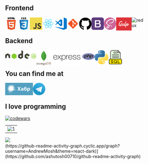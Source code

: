 ## Frontend
<img align="left" alt="HTML5" width="40px" src="https://github.com/AndrewMosh/AndrewMosh/blob/main/icons/html5.png"/>
<img align="left" alt="СSS3" width="40px" src="https://github.com/AndrewMosh/AndrewMosh/blob/main/icons/css3.png"/>
<img align="left" alt="JS" width="40px" src="https://github.com/AndrewMosh/AndrewMosh/blob/main/icons/javascript.png"/>
<img align="left" alt="React" title='React' width="40px" src="https://github.com/AndrewMosh/AndrewMosh/blob/main/icons/react.png"/>
<img align="left" alt="VS"  title='VS code' width="40px" src="https://github.com/AndrewMosh/AndrewMosh/blob/main/icons/vs-code.png"/>
<img align="left" alt="Git" title='Git' width="40px" src="https://github.com/AndrewMosh/AndrewMosh/blob/main/icons/git.png"/>
<img align="left" alt="GitHub" title='GitHub' width="40px" src="https://github.com/AndrewMosh/AndrewMosh/blob/main/icons/github.png"/>
<img align="left" alt="Bootstrap" title='Bootstrap' width="40px" src="https://github.com/AndrewMosh/AndrewMosh/blob/main/icons/bootstrap.png"/>
<img align="left" alt="Sass" title='Sass' width="40px" src="https://github.com/AndrewMosh/AndrewMosh/blob/main/icons/free-icon-sass-5968358.png"/>
<img align="left" alt="gulp" title='Gulp' width="50px" src="https://github.com/AndrewMosh/AndrewMosh/blob/main/icons/gulp.png"/>
<img align="left" alt="redux" title='Redux' width="40px" src="https://github.com/AndrewMosh/AndrewMosh/blob/main/icons/redux-icon.svg"/>
</br>
</br>

## Backend
<img align="left" alt="NodeJs" title='NodeJs' width="100px" src="https://github.com/AndrewMosh/AndrewMosh/blob/main/icons/nodejs.svg"/>
<img align="left" alt="Mongodb" title='Mongodb' width="50px" src="https://github.com/AndrewMosh/AndrewMosh/blob/main/icons/mongodb.svg"/>
<img align="left" alt="express" width="100px" src="https://github.com/AndrewMosh/AndrewMosh/blob/main/icons/expressjs-ar21.svg"/>
<img align="left" alt="PHP" title='PHP' width="40px" src="https://github.com/AndrewMosh/AndrewMosh/blob/main/icons/php.png"/>
<img align="left" alt="Python" title='Python' width="45px" src="https://github.com/AndrewMosh/AndrewMosh/blob/main/icons/python.png"/>
<img align="left" alt="SQL" title='SQL' width="45px" src="https://github.com/AndrewMosh/AndrewMosh/blob/main/icons/free-icon-sql-file-8422279.png"/>
</br>
</br>

## You can find me at


[<img align="left" alt="Habr" width="90px" src="https://github.com/AndrewMosh/AndrewMosh/blob/main/icons/habr.png"/>][habr]
[<img align="left" alt="tg" width="40px" src="https://github.com/AndrewMosh/AndrewMosh/blob/main/icons/telegram.svg"/>][tg]



[habr]: https://career.habr.com/andrewmosh
[tg]: https://t.me/Andrew_Mosh
</br>
</br>

## I love programming

[![codewars](https://www.codewars.com/users/AndrewMosh/badges/large)](https://www.codewars.com/users/AndrewMosh)
</br>
<table >
  <tr>
    <td><img src="https://github-profile-summary-cards.vercel.app/api/cards/profile-details?username=AndrewMosh&theme=monokai"  display=block width=100% height=auto  alt="1" ></td>
  </tr> 
</table>
<div >
      <img src="https://github-profile-trophy.vercel.app/?username=AndrewMosh&theme=discord&no-frame=false&no-bg=false&margin-w=4&column=8">
    </a>
</div>
(https://github-readme-activity-graph.cyclic.app/graph?username=AndrewMosh&theme=react-dark)](https://github.com/ashutosh00710/github-readme-activity-graph)

<!-- [![GitHub Streak](https://github-readme-streak-stats.herokuapp.com/?user=AndrewMosh)](https://github.com/AndrewMosh) -->
